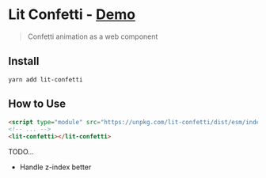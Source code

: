# Lit Confetti - [Demo](https://mothepro.github.io/lit-confetti/)

> Confetti animation as a web component

## Install

`yarn add lit-confetti`

## How to Use

```html
<script type="module" src="https://unpkg.com/lit-confetti/dist/esm/index.js"></script>
<!-- ... -->
<lit-confetti></lit-confetti>
```

TODO...

+ Handle z-index better
